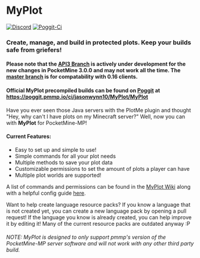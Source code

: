 # MyPlot
[![Discord](https://img.shields.io/badge/chat-on%20discord-7289da.svg)](https://discord.gg/EjgedSY)
[![Poggit-Ci](https://poggit.pmmp.io/ci.shield/jasonwynn10/MyPlot/MyPlot)](https://poggit.pmmp.io/ci/jasonwynn10/MyPlot/MyPlot)
### **Create, manage, and build in protected plots. Keep your builds safe from griefers!**

#### Please note that the [API3 Branch](https://github.com/jasonwynn10/MyPlot/tree/API3) is actively under development for the new changes in PocketMine 3.0.0 and may not work all the time. The [master branch](https://github.com/jasonwynn10/MyPlot/tree/master) is for compatability with 0.16 clients.
#### Official MyPlot precompiled builds can be found on [Poggit](https://poggit.pmmp.io/ci/jasonwynn10/MyPlot/MyPlot) at https://poggit.pmmp.io/ci/jasonwynn10/MyPlot/MyPlot

Have you ever seen those Java servers with the PlotMe plugin and thought "Hey, why can't I have plots on my Minecraft server?" Well, now you can with **MyPlot** for PocketMine-MP! 
#### Current Features:
 - Easy to set up and simple to use!
 - Simple commands for all your plot needs
 - Multiple methods to save your plot data
 - Customizable permissions to set the amount of plots a player can have
 - Multiple plot worlds are supported!

A list of commands and permissions can be found in the [MyPlot Wiki](http://jasonwynn10.github.io/MyPlot/cmdsandperms) along with a helpful config guide [here](http://jasonwynn10.github.io/MyPlot/configurations).

Want to help create language resource packs? If you know a language that is not created yet, you can create a new language pack by opening a pull request! If the language you know is already created, you can help improve it by editing it! Many of the current resource packs are outdated anyway :P

###### *NOTE:* MyPlot is designed to only support pmmp's version of the PocketMine-MP server software and will not work with any other third party build.
